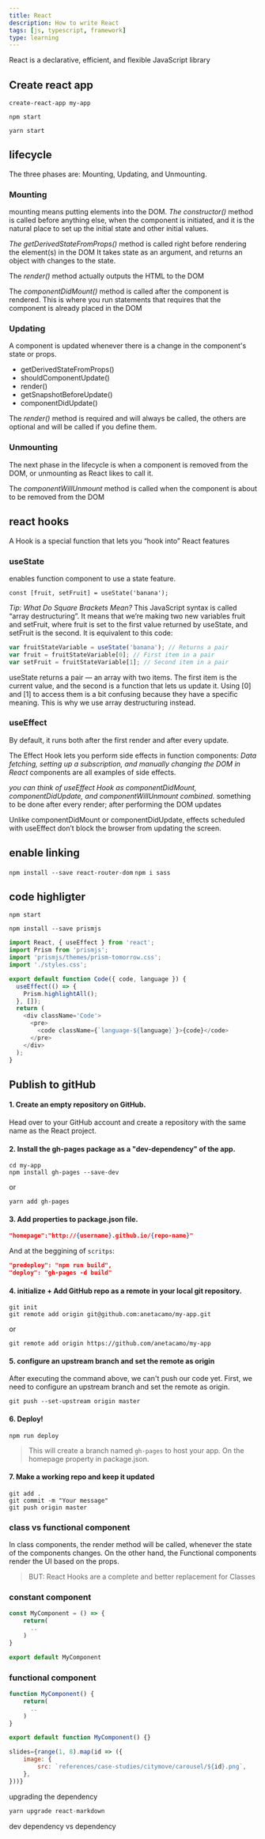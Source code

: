 ```yaml
---
title: React
description: How to write React
tags: [js, typescript, framework]
type: learning
---
```


React is a declarative, efficient, and flexible JavaScript library

## Create react app

`create-react-app my-app`

`npm start`

`yarn start`

## lifecycle

The three phases are: Mounting, Updating, and Unmounting.

### Mounting

mounting means putting elements into the DOM.
_The constructor()_ method is called before anything else, when the component is initiated, and it is the natural place to set up the initial state and other initial values.

_The getDerivedStateFromProps()_ method is called right before rendering the element(s) in the DOM
It takes state as an argument, and returns an object with changes to the state.

The _render()_ method actually outputs the HTML to the DOM

The _componentDidMount()_ method is called after the component is rendered.
This is where you run statements that requires that the component is already placed in the DOM

### Updating

A component is updated whenever there is a change in the component's state or props.

- getDerivedStateFromProps()
- shouldComponentUpdate()
- render()
- getSnapshotBeforeUpdate()
- componentDidUpdate()

The _render()_ method is required and will always be called, the others are optional and will be called if you define them.

### Unmounting

The next phase in the lifecycle is when a component is removed from the DOM, or unmounting as React likes to call it.

The _componentWillUnmount_ method is called when the component is about to be removed from the DOM

## react hooks

A Hook is a special function that lets you “hook into” React features

### useState

enables function component to use a state feature.

`const [fruit, setFruit] = useState('banana');`

_Tip: What Do Square Brackets Mean?_
This JavaScript syntax is called “array destructuring”. It means that we’re making two new variables fruit and setFruit, where fruit is set to the first value returned by useState, and setFruit is the second. It is equivalent to this code:

```js
var fruitStateVariable = useState('banana'); // Returns a pair
var fruit = fruitStateVariable[0]; // First item in a pair
var setFruit = fruitStateVariable[1]; // Second item in a pair
```

useState returns a pair — an array with two items. The first item is the current value, and the second is a function that lets us update it. Using [0] and [1] to access them is a bit confusing because they have a specific meaning. This is why we use array destructuring instead.

### useEffect

By default, it runs both after the first render and after every update.

The Effect Hook lets you perform side effects in function components:
_Data fetching, setting up a subscription, and manually changing the DOM in React_ components are all examples of side effects.

_you can think of useEffect Hook as componentDidMount, componentDidUpdate, and componentWillUnmount combined._
something to be done after every render; after performing the DOM updates

Unlike componentDidMount or componentDidUpdate, effects scheduled with useEffect don’t block the browser from updating the screen.

## enable linking

`npm install --save react-router-dom`
`npm i sass`

## code highligter

`npm start`

`npm install --save prismjs`

```js
import React, { useEffect } from 'react';
import Prism from 'prismjs';
import 'prismjs/themes/prism-tomorrow.css';
import './styles.css';

export default function Code({ code, language }) {
  useEffect(() => {
    Prism.highlightAll();
  }, []);
  return (
    <div className='Code'>
      <pre>
        <code className={`language-${language}`}>{code}</code>
      </pre>
    </div>
  );
}
```

## Publish to gitHub

#### 1. Create an empty repository on GitHub.

Head over to your GitHub account and create a repository with the same name as the React project.

#### 2. Install the gh-pages package as a "dev-dependency" of the app.

```git
cd my-app
npm install gh-pages --save-dev
```

or

```git
yarn add gh-pages
```

#### 3. Add properties to package.json file.

```json
"homepage":"http://{username}.github.io/{repo-name}"
```

And at the beggining of `scritps`:

```json
"predeploy": "npm run build",
"deploy": "gh-pages -d build"
```

#### 4. initialize + Add GitHub repo as a remote in your local git repository.

```git
git init
git remote add origin git@github.com:anetacamo/my-app.git
```

or

```
git remote add origin https://github.com/anetacamo/my-app
```

#### 5. configure an upstream branch and set the remote as origin

After executing the command above, we can't push our code yet. First, we need to configure an upstream branch and set the remote as origin.

```git
git push --set-upstream origin master
```

#### 6. Deploy!

```git
npm run deploy
```

> This will create a branch named `gh-pages` to host your app. On the homepage property in package.json.

#### 7. Make a working repo and keep it updated

```
git add .
git commit -m "Your message"
git push origin master
```

### class vs functional component

In class components, the render method will be called, whenever the state of the components changes. On the other hand, the Functional components render the UI based on the props.

> BUT: React Hooks are a complete and better replacement for Classes

### constant component

```js
const MyComponent = () => {
    return(
      ..
    )
}

export default MyComponent
```

### functional component

```js
function MyComponent() {
    return(
      ..
    )
}

export default function MyComponent() {}
```

```js
slides={range(1, 8).map(id => ({
    image: {
        src: `references/case-studies/citymove/carousel/${id}.png`,
    },
}))}
```

upgrading the dependency

```js
yarn upgrade react-markdown
```

dev dependency vs dependency

